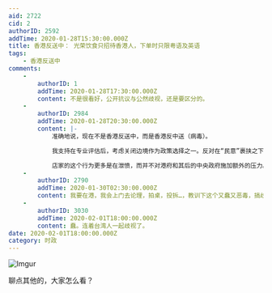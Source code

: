 ```yaml
---
aid: 2722
cid: 2
authorID: 2592
addTime: 2020-01-28T15:30:00.000Z
title: 香港反送中： 光荣饮食只招待香港人，下单时只限粤语及英语
tags:
    - 香港反送中
comments:
    -
        authorID: 1
        addTime: 2020-01-28T17:30:00.000Z
        content: 不是很看好，公开抗议与公然歧视，还是要区分的。
    -
        authorID: 2984
        addTime: 2020-01-28T20:30:00.000Z
        content: |-
            准确地说，现在不是香港反送中，而是香港反中送（病毒）。

            我支持在专业评估后，考虑关闭边境作为政策选择之一。反对在“民意”裹挟之下的封关，不管是在河南、香港还是美国。

            店家的这个行为更多是在泄愤，而并不对港府和其后的中央政府施加额外的压力。相反，对在西方世界的舆论战尤为不利。
    -
        authorID: 2790
        addTime: 2020-01-30T02:30:00.000Z
        content: 我要在港，我会上门去论理，拍桌，投拆…，教训下这个又蠢又恶毒，搞歧视的愤青。
    -
        authorID: 3030
        addTime: 2020-02-01T18:00:00.000Z
        content: 蠢。连着台湾人一起歧视了。
date: 2020-02-01T18:00:00.000Z
category: 时政
---
```


![Imgur](https://i.imgur.com/N9fjo5s.jpg)

聊点其他的，大家怎么看？
